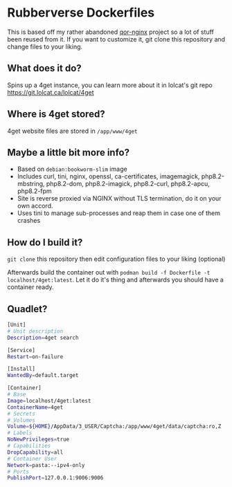 # Rubberverse Dockerfiles

This is based off my rather abandoned [qor-nginx](https://github.com/Rubberverse/qor-nginx) project so a lot of stuff been reused from it. If you want to customize it, git clone this repository and change files to your liking.

## What does it do?

Spins up a 4get instance, you can learn more about it in lolcat's git repo https://git.lolcat.ca/lolcat/4get

## Where is 4get stored?

4get website files are stored in `/app/www/4get`

## Maybe a little bit more info?

- Based on `debian:bookworm-slim` image
- Includes curl, tini, nginx, openssl, ca-certificates, imagemagick, php8.2-mbstring, php8.2-dom, php8.2-imagick, php8.2-curl, php8.2-apcu, php8.2-fpm
- Site is reverse proxied via NGINX without TLS termination, do it on your own accord.
- Uses tini to manage sub-processes and reap them in case one of them crashes

## How do I build it?

`git clone` this repository then edit configuration files to your liking (optional)

Afterwards build the container out with `podman build -f Dockerfile -t localhost/4get:latest`. Let it do it's thing and afterwards you should have a container ready.

## Quadlet?

```bash
[Unit]
# Unit description
Description=4get search

[Service]
Restart=on-failure

[Install]
WantedBy=default.target

[Container]
# Base
Image=localhost/4get:latest
ContainerName=4get
# Secrets
# Volumes
Volume=${HOME}/AppData/3_USER/Captcha:/app/www/4get/data/captcha:ro,Z
# Labels
NoNewPrivileges=true
# Capabilities
DropCapability=all
# Container User
Network=pasta:--ipv4-only
# Ports
PublishPort=127.0.0.1:9006:9006
```
